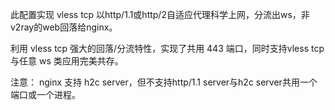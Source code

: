 此配置实现 vless tcp 以http/1.1或http/2自适应代理科学上网，分流出ws，非v2ray的web回落给nginx。

利用 vless tcp 强大的回落/分流特性，实现了共用 443 端口，同时支持vless tcp与任意 ws 类应用完美共存。

注意：
nginx 支持 h2c server，但不支持http/1.1 server与h2c server共用一个端口或一个进程。
